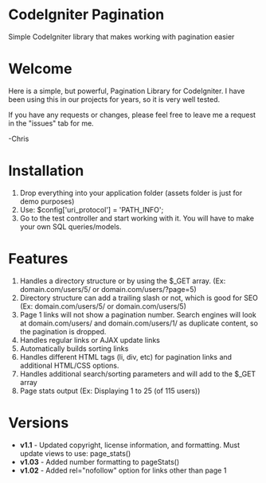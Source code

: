 CodeIgniter Pagination
======================
Simple CodeIgniter library that makes working with pagination easier

Welcome
=======
Here is a simple, but powerful, Pagination Library for CodeIgniter. I have been using this in our projects for years, so it is very well tested.

If you have any requests or changes, please feel free to leave me a request in the "issues" tab for me.

-Chris

Installation
============
1. Drop everything into your application folder (assets folder is just for demo purposes)
2. Use: $config['uri_protocol'] = 'PATH_INFO';
3. Go to the test controller and start working with it. You will have to make your own SQL queries/models. 

Features
========
1. Handles a directory structure or by using the $_GET array. (Ex: domain.com/users/5/ or domain.com/users/?page=5)
2. Directory structure can add a trailing slash or not, which is good for SEO (Ex: domain.com/users/5/ or domain.com/users/5)
3. Page 1 links will not show a pagination number. Search engines will look at domain.com/users/ and domain.com/users/1/ as duplicate content, so the pagination is dropped.
4. Handles regular links or AJAX update links
5. Automatically builds sorting links
6. Handles different HTML tags (li, div, etc) for pagination links and additional HTML/CSS options.
7. Handles additional search/sorting parameters and will add to the $_GET array
8. Page stats output (Ex: Displaying 1 to 25 (of 115 users))

Versions
========
* **v1.1** - Updated copyright, license information, and formatting. Must update views to use: page_stats()
* **v1.03** - Added number formatting to pageStats()
* **v1.02** - Added rel="nofollow" option for links other than page 1